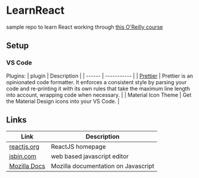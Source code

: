 # LearnReact

sample repo to learn React working through [this O'Reilly course](https://learning.oreilly.com/videos/react-the/9781801812603/)

## Setup

### VS Code

Plugins:
| plugin | Description |
| ------ | ----------- |
| [Prettier](https://prettier.io/) | Prettier is an opinionated code formatter. It enforces a consistent style by parsing your code and re-printing it with its own rules that take the maximum line length into account, wrapping code when necessary. |
| Material Icon Theme | Get the Material Design icons into your VS Code. |

## Links

| Link                                                                    | Description                         |
| ----------------------------------------------------------------------- | ----------------------------------- |
| [reactjs.org](https://reactjs.org/)                                     | ReactJS homepage                    |
| [jsbin.com](http://jsbin.com/?html,output)                              | web based javascript editor         |
| [Mozilla Docs](https://developer.mozilla.org/en-US/docs/Web/JavaScript) | Mozilla documentation on Javascript |
